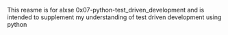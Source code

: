 This reasme is for alxse 0x07-python-test_driven_development and is intended to supplement my understanding of test driven development using python
